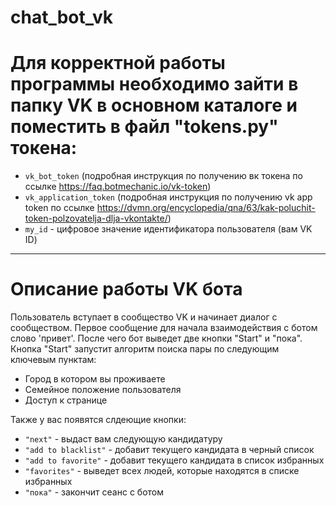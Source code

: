 # chat_bot_vk
# Для корректной работы программы необходимо зайти в папку VK в основном каталоге и поместить в файл "tokens.py" токена:
 - ```vk_bot_token``` (подробная инструкция по получению вк токена по ссылке https://faq.botmechanic.io/vk-token)
 - ```vk_application_token``` (подробная инструкция по получению vk app token по ссылке https://dvmn.org/encyclopedia/qna/63/kak-poluchit-token-polzovatelja-dlja-vkontakte/)
 - ```my_id``` - цифровое значение идентификатора пользователя (вам VK ID)
 ***
 # __Описание работы VK бота__
 Пользователь вступает в сообщество VK и начинает диалог с сообществом.
 Первое сообщение для начала взаимодействия с ботом слово 'привет'.
 После чего бот выведет две кнопки "Start" и "пока".
 Кнопка "Start" запустит алгоритм поиска пары по следующим ключевым пунктам:
 - Город в котором вы проживаете
 - Семейное положение пользователя
 - Доступ к странице

 Также у вас появятся слдеющие кнопки:
  - ```"next"``` - выдаст вам следующую кандидатуру
  - ```"add to blacklist"``` - добавит текущего кандидата в черный список
  - ```"add to favorite"``` - добавит текущего кандидата в список избранных
  - ```"favorites"``` - выведет всех людей, которые находятся в списке избранных
  - ```"пока"``` - закончит сеанс с ботом
